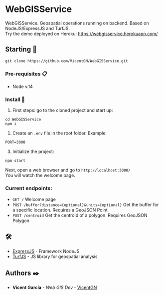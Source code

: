 # WebGISService

WebGISService. Geospatial operations running on backend. Based on NodeJS/ExpressJS and TurfJS.  
Try the demo deployed on Heroku: https://webgisservice.herokuapp.com/
## Starting 🚀

```
git clone https://github.com/VicentGN/WebGISService.git
```


### Pre-requisites 📋

+ Node v.14


### Install 🔧

1. First steps: go to the cloned project and start up:
```
cd WebGISService
npm i
```

1. Create an `.env` file in the root folder. Example:

```
PORT=3000
```

3. Initialize the project:

```
npm start
```

Next, open a web browser and go to `http://localhost:3000/`   
You will watch the welcome page. 

### Current endpoints:

+ `GET /` Welcome page
+ `POST /buffer?distance={optional}&units={optional}` Get the buffer for a specific location. Requires a GeoJSON Point
+ `POST /centroid` Get the centroid of a polygon. Requires GeoJSON Polygon

##  🛠️

* [ExpressJS](https://expressjs.com/) - Framework NodeJS
* [TurfJS](http://turfjs.org/) - JS library for geospatial analysis

## Authors ✒️

* **Vicent García** - *Web GIS Dev* - [VicentGN](https://github.com/vicentgn)
